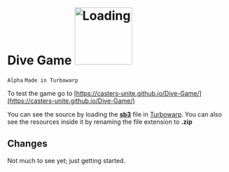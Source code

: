 

# <b>Dive Game</b>  <img width="131" height="131" alt="Loading" src="https://github.com/user-attachments/assets/c836f478-056f-4c6c-9f27-c85c508f3da5" />

`Alpha` `Made in Turbowarp`

To test the game go to [https://casters-unite.github.io/Dive-Game/](https://casters-unite.github.io/Dive-Game/)

You can see the source by loading the [**sb3**](https://turbowarp.org/editor?project_url=https://github.com/Casters-Unite/Diving-Game/raw/main/Dive%20Game.sb3) file in [Turbowarp](https://turbowarp.org/editor?clones=Infinity&offscreen&limitless&size=640x360&fps=60&turbo). You can also see the resources inside it by renaming the file extension to **.zip**

## Changes

Not much to see yet; just getting started.
